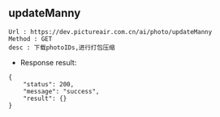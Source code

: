 

updateManny
---

```
Url : https://dev.pictureair.com.cn/ai/photo/updateManny
Method : GET 
desc : 下载photoIDs,进行打包压缩
```

* Response result:
```
{
    "status": 200,
    "message": "success",
    "result": {}
}
```
